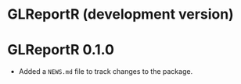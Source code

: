 # GLReportR (development version)

# GLReportR 0.1.0

* Added a `NEWS.md` file to track changes to the package.
